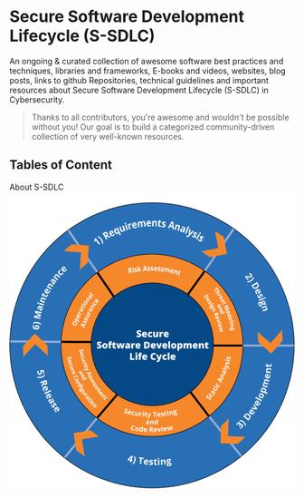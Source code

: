 # Secure Software Development Lifecycle (S-SDLC)

An ongoing & curated collection of awesome software best practices and techniques, libraries and frameworks, E-books and videos, websites, blog posts, links to github Repositories, technical guidelines and important resources about Secure Software Development Lifecycle (S-SDLC) in Cybersecurity.
> Thanks to all contributors, you're awesome and wouldn't be possible without you! Our goal is to build a categorized community-driven collection of very well-known resources.

## Tables of Content

About S-SDLC
![SDLC](https://github.com/paulveillard/cybersecurity-secure-sofware-development-lifecyle/blob/main/img/SSDLC.png)
